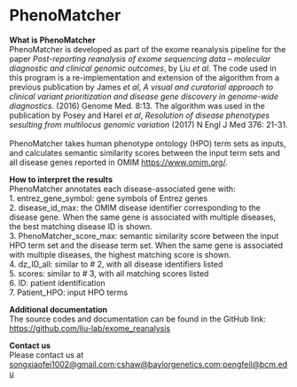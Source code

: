 # PhenoMatcher
<b>What is PhenoMatcher</b>
<br>PhenoMatcher is developed as part of the exome reanalysis pipeline for the paper <i>Post-reporting reanalysis of exome sequencing data – molecular diagnostic and clinical genomic outcomes</i>, by Liu <i>et al</i>. The code used in this program is a re-implementation and extension of the algorithm from a previous publication by James <i>et al</i>, <i>A visual and curatorial approach to clinical variant prioritization and disease gene discovery in genome-wide diagnostics.</i> (2016) Genome Med. 8:13. The algorithm was used in the publication by Posey and Harel <i>et al</i>, <i>Resolution of disease phenotypes sesulting from multilocus genomic variation</i> (2017) N Engl J Med 376: 21-31.
                    <br>
                    <br>PhenoMatcher takes human phenotype ontology (HPO) term sets as inputs, and calculates semantic similarity scores 
                    between the input term sets and all disease genes reported in OMIM https://www.omim.org/.

<b>How to interpret the results</b>
<br>PhenoMatcher annotates each disease-associated gene with:
                 <br>1. entrez_gene_symbol: gene symbols of Entrez genes
                 <br>2. disease_id_max: the OMIM disease identifier corresponding to the disease gene. When the same gene is associated with multiple diseases, the best matching disease ID is shown. 
                 <br>3. PhenoMatcher_score_max: semantic similarity score between the input HPO term set and the disease term set. When the same gene is associated with multiple diseases, the highest matching score is shown.
                 <br>4. dz_ID_all: similar to # 2, with all disease identifiers listed
                 <br>5. scores: similar to # 3, with all matching scores listed
                 <br>6. ID: patient identification
                 <br>7. Patient_HPO: input HPO terms

<b>Additional documentation</b>
<br>The source codes and documentation can be found in the GitHub link: 
              https://github.com/liu-lab/exome_reanalysis
              
<b>Contact us</b>
<br>Please contact us at songxiaofei1002@gmail.com;cshaw@baylorgenetics.com;pengfeil@bcm.edu
